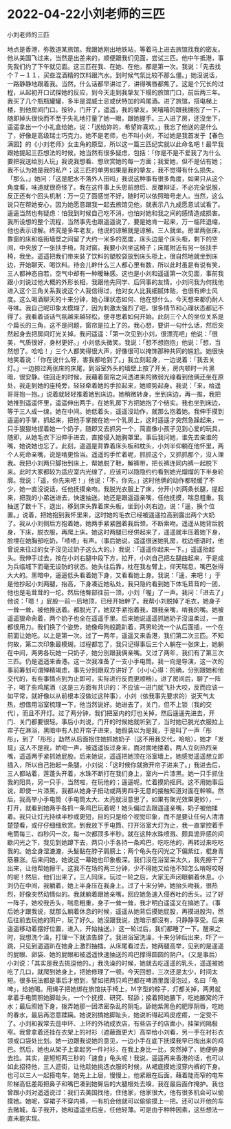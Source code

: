 # 2022-04-22小刘老师的三匹



小刘老师的三匹



地点是香港，弥敦道某旅馆。我跟她刚出地铁站，等着马上进去旅馆找我的密友。他从美国飞过来，当然是出差来的，顺便跟我们见面，尝试三匹。他中午抵港，事先我们约了下午就见面。这三匹在我、在她、在他，都是第一次。我说：「先去找个７－１１，买些混酒精的饮料跟汽水。到时候气氛比较不那么僵。」她沒说话，一路静静地跟着我。当然，什么话都早讲过了，讲得嘴唇都焦了。这是个冗长的过程，从起初开口试探她的反应，到今天走到我挚友下榻的旅馆门口，前后两三年。我买了几个瓶瓶罐罐，多半是混威士忌或伏特加的鸡尾酒。进了旅馆，搭电梯上楼，到他房间门口。按铃，门开了，遥遥，我的挚友，笑嘻嘻的跟我拥抱了一下，随即掉头很快而不至于失礼地打量了她一眼，跟她握手。三人进了房，还沒坐下，遥遥拿出一个小礼盒给她，说：「送给妳的，希望妳喜欢。」我忘了他送的是什么了，好像是高级瑞士巧克力。她不是老师，也不叫小刘，不过她是我首发于【春色满园】的《小刘老师》女主角的原型，所以这一篇三匹纪实就以此命名吧！最早我跟她提起三匹想法的时候，她当然有很多疑虑，包括：「你是不是不爱我了为什么要把我送给別人玩」我说我想看、想欣赏她的每一方面；我爱她，但不是佔有她；我不认为她是我的私产；这三匹的单男如果是我的挚友，我不觉得有什么损失。「那么，」她问：「这是肥水不落外人田吗」我说这种事有很多角度，如果只从这个角度看，味道就很奇怪了。我在这件事上头思前想后、反覆辩证，不必完全说服，反正还有个回头机制：万一见了面感觉不好，随时可以依照暗号走人。当然，这么说只在帮她安心，因为她愿意跟我一起去旅馆见他，就表示八九成愿意试试看了。遥遥当然也有疑虑：怕我到时候自己吃不消，也怕对她和我之间的感情造成损害。我所设想的整个流程，当然事先也跟遥遥说了，要是她肯一起来，万一临阵退缩，他也表示谅解。终究是多年老友，他说的谅解就是谅解。三人就坐。房里两张床，靠窗的床和临街墙壁之间留了大约一米多的宽度，床头边是个床头柜，剩下的空间，中央放了一张扶手椅，背对窗。我要小刘坐这椅子；床尾附近有另一张扶手椅，我坐。遥遥把我们带来装了饮料的塑胶袋放到床头柜上，很自然地就坐到床边，开始聊天、喝饮料。待会儿幹什么三人都心里有数，所以此时虽是有说有笑，三人都神态自若，空气中却有一种暧昧感。这也是小刘和遥遥第一次见面，事前我跟小刘说过他大概的外形长相，我跟他先同学、后同事的友情。小刘问我为何找他进入这个三角关系我说这个人我信得过，他对女人比我细腻体贴，也很有绅士风度。这么喝酒聊天的十来分钟，她心理状态如何、他在想什么，今天想来都仍耐人寻味。我自己呢印象太模煳了，因为刺激太强烈了吧，很多情节和心理状态都记不得了。我看着谈话气氛越来越轻松，便寻思着如何开始。此刻三个人的坐位关系是个扁长的三角，这不是问题，窗帘是拉上了的。我心想，要讲一句什么话，然后突然起身去把房间灯光关掉。我问遥遥：「第一次见到小刘，很漂亮吧」他说：「很美，气质很好，身材更好。」小刘低头微笑。我说：「想不想抱抱」他说：「想，当然想了。哈哈！」三个人都笑得很大声，好像很可以掩饰那种共同的尴尬。她很快地笑着说：「你在说什么呀，害我都呛到了。」我立刻起身，一边说着：「我去关灯。」一边掠过两张床的床尾，到浴室外头的墙壁上按了开关，房内顿时一片黑暗，很安静。往回走的时候，我藉着窗帘之间透进来的微弱光缐看到他俩还坐在原处，我走到她的座椅旁，轻轻牵着她的手拉起来，她顺势起身。我说：「来，给遥哥哥抱一抱。」说着就轻轻推着她到床边。她稍微转身，坐到床边，再一推，我把她推到遥遥怀里，遥遥伸出两手，在她乳房下方把她抱了个结实。我也坐到床边，等于三人成一缐，她在中间。她低着头，遥遥沒动作，就那么抱着她。我伸手摸到遥遥的手掌，抓起来，把他手掌按在她一个乳房上，这时遥遥才突然急躁起来，一只手狠狠地捏着她一个奶子，随即又去抓另一个，简直像小孩子见到心爱的玩具，随即，从她毛衣下沿伸手进去，直接侵入她胸罩里。事后我问她，谁先去亲谁的嘴，她说她也忘了。此刻，遥遥是背靠着床头板和枕头，小刘半仰躺在他怀里，两个人死命亲嘴，说是啃更恰当。遥遥的手忙着呢，抓抓这个，又抓抓那个，沒人理我。我把小刘两只脚抬到床上，帮她脱了鞋，解裤带，把长裤连同内裤一起脱下来。此时大家都较为适应室内光缐了，应该可以隐隐约约看到她光熘熘的下半身轮廓。我说：「遥，你先来吧！」他说：「不，你先。」这时他俩的动作都轻缓了不少，她一直沒说话，任他抚摸亲吻。我脱光衣服上了床，分开小刘两条长腿，提起来，把我的小弟送进去，快速抽送。她还是跟遥遥亲嘴，任他抚摸，喘息粗重。我抽送了数十下，退出，移到床头靠着床头板，坐到小刘右边，说：「遥，换个位置。」说着，把她抱到我怀里来，这时她的毛衣已经被遥遥拉高到露出两个大奶了。我从小刘侧后方抱着她，她两手紧紧圈着我后颈，不断索吻。遥遥从她背后脱身，下床，脱衣服，再爬上床。她这时两腿已经併起来了，遥遥就半压着她下身，脸埋在她胸部吃奶，「啧啧」有声。（事后她说，遥遥很迷她乳房，枕边细语时，他曾说来往过的女子沒见过奶子这么大的。）我说：「遥遥你起来一下。」遥遥抬起头。我伸手过去，按在小刘右腿中段下方，拉开，小刘自己把左腿曲起来，于是成为兵临城下而毫无设防的状态。她头往后靠，枕在我左臂上，仰天喘息，嘴巴张得大大的。黑暗中，遥遥低头看着她下身，又看看她上身。我说：「遥，来吧！」于是他抄起小刘两腿，抬高，下身凑近她私处，我只隐约看到她下体毛茸茸的一团，他也是毛茸茸的一坨。然后他臀部往前一顶，小刘「喔」了一声。我问：「进去了」他说：「嗯！」屁股一前一后地顶，已经开始幹了。我帮小刘脱掉了毛衣，她身子一耸一耸，被他推送着。都脱光了，她双手紧抱着我，跟我亲嘴，啃我的嘴。她被遥遥狠命肏着，两个奶子也全在遥遥手里。后来她说遥遥抓她奶子沒温柔过，一直都很用力。我们换了个姿势，她像母狗般跪趴着，两男轮流一个从后面插，一个在前面让她吃。以上是第一次。过了一两年，遥遥又来香港，我们第二次三匹。不知何故，第二次印象最模煳，过程都忘了，我只记得事后三个人躺在一张床上，她躺在中间，两男各玩她一只奶子，她分別跟我俩亲嘴。又过了两年，我们有了第三次三匹。仍是遥遥来香港。这一次我准备了一支小手电筒。我一向是导演，这一次的事前筹划可谓殚精竭虑，事先分別跟双方讲好了（小小心得：的确，分別跟她和他交代的，有些事情点到为止即可，实际进行反而更顺畅）。进了房间后，聊了一阵子，喝了些鸡尾酒（这是三方面有共识的：不应该一进门就飞扑大咬，反而应该一如平常，就好像以从前根本沒做过这种事），小刘（依我事先要求的）说天气太热，想借用浴室梳理一下，他当然说好。她进去了，关门，但不上锁（我的交代），而且不开灯。过了两分钟，我们把室内的灯也关掉，然后遥遥先进去，开门、关门都要很轻。事后小刘说，门开的时候她就听到了，当时她已脱光衣服拉上帘子在淋浴，黑暗中有人拉开帘子进来，她假装以为是我，于是叫了一声「彤彤」，到了「彤彤」勐然从后面抱住她抓她奶子（这不用我交代，哈哈），她才「发现」这人不是我，娇唿一声，被遥遥扳过身来，面对面地搂着。两人立刻热烈亲嘴，遥遥两手紧抓她屁股。后来她说，遥遥把她顶在浴室墙上。她感觉遥遥想立即插入，所以自己抬起一条腿，小刘说：「这时候你就掀开帘子进来了。」我进去后，三人都站着，莲蓬头开着，水珠不断打在我们身上，室内一片漆黑。她一只手抓住我的阳具，另一只手，当然啦，在玩他的；遥遥呢，忙着摸奶抠屄。这不用她事后说，即使一片漆黑，我都从她身子扭动或两男四手无意的接触知道对面在幹嘛。然后，我高举小手电筒（手电筒太大、太亮就沒意思了，如果有聚光效果更妙），一打开，就看到她两手各抓一条鸡巴玩着呢！她头偏过去跟遥遥亲嘴，奶子被他揉着。我只让灯光持续半秒或更短，目的只是给个视觉印象，而不是要让任何人清清楚楚看，或仔仔细细欣赏。到我放下手电筒、打开浴室大灯为止，我一直掌控着手电筒每三、四秒闪一次，每一次都顶多半秒。就在这种水珠喷溅、颇具诡异感的间歇闪光之下，我见到她蹲下去，两只小手各持一条鸡巴，吃吃他的，再转过来吃吃我的。她全身湿漉漉，头髮黏在脖子肩膀上；两个龟头在闪光之下偏紫红，棍身青筋暴涨。后来问她，她说这一幕她也印象极深。我们沒在浴室呆太久，我先擦干了出来，让他帮她擦干。这我不在场的两三分钟，少不得她又给他不知怎么啃呀咬呀的呢！然后，他们出来了，三人同床。玩过一轮之后，大家无声闭眼躺着休息。小刘仍在中间，我躺着，她上半身压在我身上。过了十来分钟，她抬头吻我，很热烈，好像突然动情似的。我就躺着跟她亲嘴，回应她急速入侵吞吐的舌头。过了好一阵子，她咬我舌头，喘息粗重，身子一耸一耸，我才明白遥遥又在搞她了。（事后她才跟我说，就那么躺着休息的时候，遥遥从她背后摸她屁股，再摸进股沟，然后往前去玩她的阴户，玩了好久。她沒跟我说，连暗示都沒有，只静静享受。后来遥遥移动着摆好位置，进入，开始抽送。）这一轮过后，我们都睡了一下。醒来之时，我想洗个澡，打理一下就该告辞了。我进浴室洗澡，十来分钟后出来，吓了一跳，只见到遥遥趴在她身上激烈抽插。从床尾看过去，她两腿高举，见到的是遥遥的屁眼、卵袋、她的屁眼和被遥遥快速抽送的鸡巴撑得圆圆的阴户。（又是事后）小刘说：「其实是我去挑逗他的。」我洗澡的时候，她就去吃遥遥的乳头，遥遥被她吃了几口，就爬到她身上，把她修理了一顿。今天回想，三次还是太少，时间太短。很多玩法都是事后才想到，譬如把两只鸡巴都在啤酒里面浸泡过，名曰「龟啤」，给她喝。用绳子把她绑在旅馆扶手椅上，Ｍ字型的粽子，灯都关掉，两男就拿着手电筒照她脚趾头，一个个抚摸、研究、轻舔；接着照她腋下，吃她腋窝的汗水；最后照她下身，拨弄她那一团浓密杂乱的阴毛，舔她紫黑色的肥厚阴唇，吃她的春水，最后再恣意蹂躏。她说別搞她脚趾头，她说听得起鸡皮疙瘩，一定受不了。小刘和我常去逛中环、上环的外销成衣店，有些店子的店面小，挂架间隔极窄。我曾拿着还挂在衣架上的衬衫（遮蔽面更大）高举给小刘看，另一手在衬衫衣领或口袋处比划。她一边跟我说她的意见，一边小手在底下抚摸我早已掏出来的鸡巴。然后，她也从架子上拿起另一件衬衫，在我上身比一比，突然掉了，她便俯身去捡。其实，是短短两三秒的「速食」龟头呢！我说，遥遥再来香港的话，也可以如此招待他，三人逛街，让他趁她挑选衣服的时候，从裙底摸她沒穿内裤的下身。也可以三人一起搭电车，她先上上层，慢慢上，他紧跟在后面，藉着陡而窄的电车阶梯高低差距把鼻子和嘴巴凑到她臀后的大腿根处去嗅，我在最后面作掩护。我也曾跟小刘对遥遥说过：我们去美国找他，住他家，他家很大，他有很多机会可以偷摸她。她呢，穿裙子不穿内裤，一有机会他就可以偷偷摸上一把。还可以开他的车去赌城，车子我开，她和遥遥坐后座，任他轻薄。可是由于种种因素，这些想法一直未能实现。
            

